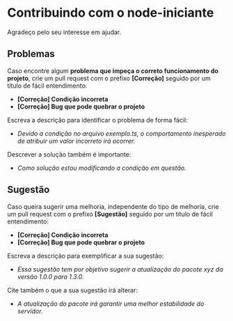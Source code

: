 # Contribuindo com o node-iniciante
Agradeço pelo seu interesse em ajudar.

## Problemas
Caso encontre algum **problema que impeça o correto funcionamento do projeto**, crie um pull request com o prefixo **[Correção]** seguido por um título de fácil entendimento:  
- **[Correção] Condição incorreta**
- **[Correção] Bug que pode quebrar o projeto**

Escreva a descrição para identificar o problema de forma fácil:  
- _Devido a condição no arquivo exemplo.ts, o comportamento inesperado de atribuir um valor incorreto irá ocorrer._  

Descrever a solução também é importante:  
- _Como solução estou modificando a condição em questão._  

## Sugestão
Caso queira sugerir uma melhoria, independente do tipo de melhoria, crie um pull request com o prefixo **[Sugestão]** seguido por um título de fácil entendimento:  
- **[Correção] Condição incorreta**
- **[Correção] Bug que pode quebrar o projeto**

Escreva a descrição para exemplificar a sua sugestão:  
- _Essa sugestão tem por objetivo sugerir a atualização do pacote xyz da versão 1.0.0 para 1.3.0._  

Cite também o que a sua sugestão irá alterar:  
- _A atualização do pacote irá garantir uma melhor estabilidade do servidor._
